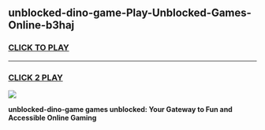 
## unblocked-dino-game-Play-Unblocked-Games-Online-b3haj
<h3>
<a href="https://premium76.site?title=unblocked-dino-game&ref=25A">CLICK TO PLAY</a></h3>
<hr>

<h3>
<a href="https://premium76.site?title=unblocked-dino-game&ref=25A">CLICK 2 PLAY</a>
  
</h3>

<a href="https://premium76.site?title=unblocked-dino-game&ref=25A"><img src="https://clearcache.store/games.png"></a>


**unblocked-dino-game games unblocked: Your Gateway to Fun and Accessible Online Gaming**
